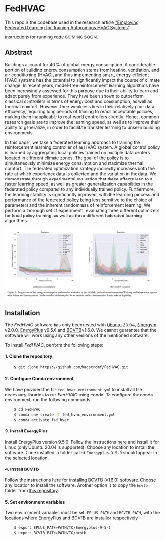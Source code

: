 # FedHVAC

This repo is the codebase used in the research article ["Employing Federated Learning for Training Autonomous HVAC Systems"](https://arxiv.org/abs/2405.00389). 

Instructions for running code COMING SOON.

## Abstract

Buildings account for 40 \% of global energy consumption. A considerable portion of building energy consumption stems from heating, ventilation, and air conditioning (HVAC), and thus implementing smart, energy-efficient HVAC systems has the potential to significantly impact the course of climate change. In recent years, model-free reinforcement learning algorithms have been increasingly assessed for this purpose due to their ability to learn and adapt purely from experience. They have been shown to outperform classical controllers in terms of energy cost and consumption, as well as thermal comfort. However, their weakness lies in their relatively poor data efficiency, requiring long periods of training to reach acceptable policies, making them inapplicable to real-world controllers directly. Hence, common research goals are to improve the learning speed, as well as to improve their ability to generalize, in order to facilitate transfer learning to unseen building environments.

In this paper, we take a federated learning approach to training the reinforcement learning controller of an HVAC system. A global control policy is learned by aggregating local policies trained on multiple data centers located in different climate zones. The goal of the policy is to simultaneously minimize energy consumption and maximize thermal comfort. The federated optimization strategy indirectly increases both the rate at which experience data is collected and the variation in the data. We demonstrate through experimental evaluation that these effects lead to a faster learning speed, as well as greater generalization capabilities in the federated policy compared to any individually trained policy. Furthermore, the learning stability is significantly improved, with the learning process and performance of the federated policy being less sensitive to the choice of parameters and the inherent randomness of reinforcement learning. We perform a thorough set of experiments, evaluating three different optimizers for local policy training, as well as three different federated learning algorithms.


![](./teaser.png)

## Installation

The *FedHVAC* software has only been tested with [Ubuntu](https://ubuntu.com/) 20.04, [Sinergym](https://github.com/ugr-sail/sinergym/tree/main) v2.0.0, 
[EnergyPlus](https://energyplus.net) v9.5.0 and [BCVTB](https://simulationresearch.lbl.gov/bcvtb/) v1.6.0. We cannot guarantee that
the software will work using any other versions of the mentioned software. 

To install *FedHVAC*, perform the following steps:

#### 1. Clone the repository

```sh
    $ git clone https://github.com/hagstromf/FedHVAC.git
```

#### 2. Configure Conda environment

We have provided the file `fed_hvac_environment.yml` to install all the necessary libraries to run *FedHVAC* using conda. 
To configure the conda environment, run the following commands:

```sh
    $ cd FedHVAC
    $ conda env create -f fed_hvac_environment.yml
    $ conda activate fed_hvac
```

#### 3. Install EnergyPlus

Install EnergyPlus version 9.5.0. Follow the instructions [here](https://energyplus.net/downloads) and
install it for Linux (only Ubuntu 20.04 is supported). Choose any location to install the software. 
Once installed, a folder called `Energyplus-9-5-0` should appear in the selected location.

#### 4. Install BCVTB 

Follow the instructions [here](https://simulationresearch.lbl.gov/bcvtb/Download) for
installing BCVTB (v1.6.0) software. Choose any location to install the software. 
Another option is to copy the `bcvtb` folder from [this repository](https://github.com/zhangzhizza/Gym-Eplus/tree/master/eplus_env/envs).

#### 5. Set environment variables

Two environment variables must be set: `EPLUS_PATH` and
`BCVTB_PATH`, with the locations where EnergyPlus and BCVTB are
installed respectively.

```sh
    $ export EPLUS_PATH=PATH/TO/Energyplus-9-5-0
    $ export BCVTB_PATH=PATH/TO/bcvtb
```
